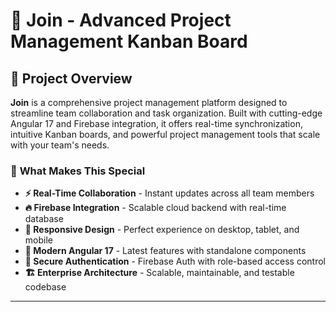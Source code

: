 # 🚀 Join - Advanced Project Management Kanban Board

## 🎯 **Project Overview**

**Join** is a comprehensive project management platform designed to streamline team collaboration and task organization. Built with cutting-edge Angular 17 and Firebase integration, it offers real-time synchronization, intuitive Kanban boards, and powerful project management tools that scale with your team's needs.

### 🌟 **What Makes This Special**

- **⚡ Real-Time Collaboration** - Instant updates across all team members
- **🔥 Firebase Integration** - Scalable cloud backend with real-time database
- **📱 Responsive Design** - Perfect experience on desktop, tablet, and mobile
- **🎨 Modern Angular 17** - Latest features with standalone components
- **🔐 Secure Authentication** - Firebase Auth with role-based access control
- **🏗️ Enterprise Architecture** - Scalable, maintainable, and testable codebase

---
